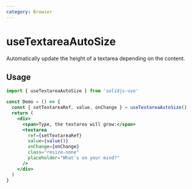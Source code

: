 ```yaml
---
category: Browser
---
```


# useTextareaAutoSize

Automatically update the height of a textarea depending on the content.

## Usage

```jsx
import { useTextareaAutoSize } from 'solidjs-use'

const Demo = () => {
  const { setTextareaRef, value, onChange } = useTextareaAutoSize()
  return (
    <div>
      <span>Type, the textarea will grow:</span>
      <textarea
        ref={setTextareaRef}
        value={value()}
        onChange={onChange}
        class="resize-none"
        placeholder="What's on your mind?"
      />
    </div>
  )
}
```

